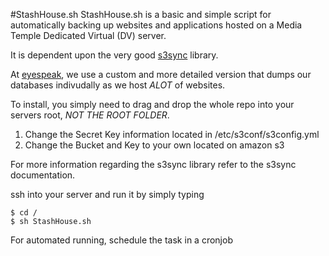 #StashHouse.sh
StashHouse.sh is a basic and simple script for automatically backing up websites and applications hosted on a 
Media Temple Dedicated Virtual (DV) server.

It is dependent upon the very good [s3sync](https://github.com/ms4720/s3sync) library.

At [eyespeak](http://eyespeak.com/), we use a custom and more detailed version that dumps our databases indivudally as we host *ALOT* of websites.

To install, you simply need to drag and drop the whole repo into your servers root, *NOT THE ROOT FOLDER*.

1. Change the Secret Key information located in /etc/s3conf/s3config.yml
2. Change the Bucket and Key to your own located on amazon s3

For more information regarding the s3sync library refer to the s3sync documentation.

ssh into your server and run it by simply typing
```
$ cd /
$ sh StashHouse.sh
```

For automated running, schedule the task in a cronjob
